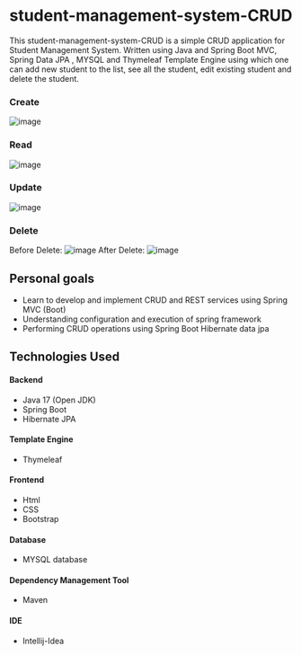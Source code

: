 # student-management-system-CRUD
This student-management-system-CRUD  is a simple CRUD application for Student Management System. Written using Java and Spring Boot MVC, Spring Data JPA , MYSQL and Thymeleaf Template Engine using which one can add new student to the list, see all the student, edit existing student and delete the student.

### Create
![image](https://user-images.githubusercontent.com/77236280/208498125-cef78bbf-a63f-4386-b8ac-752d5507db21.png)

### Read
![image](https://user-images.githubusercontent.com/77236280/208497990-e599f3ac-90e4-4c30-8e11-46a6d08b3f24.png)

### Update
![image](https://user-images.githubusercontent.com/77236280/208498391-21d7fbe3-f8c4-4a24-a5ee-30a53f9fda97.png)

### Delete
Before Delete:
![image](https://user-images.githubusercontent.com/77236280/208498508-f75b6ea8-ecad-4778-b24a-a6def270b9e2.png)
After Delete: 
![image](https://user-images.githubusercontent.com/77236280/208498590-d2226c39-0827-40a6-bf44-ac6db1b23ad5.png)

## Personal goals
* Learn to develop and implement CRUD and REST services using Spring MVC (Boot)
* Understanding configuration and execution of spring framework
* Performing CRUD operations using Spring Boot Hibernate data jpa

## Technologies Used
 #### Backend
  + Java 17 (Open JDK)
  + Spring Boot
  + Hibernate JPA
 #### Template Engine
  + Thymeleaf
 #### Frontend
  + Html 
  + CSS
  + Bootstrap 
 #### Database
  + MYSQL database
  
 #### Dependency Management Tool
  + Maven
 
 #### IDE
  + Intellij-Idea 


